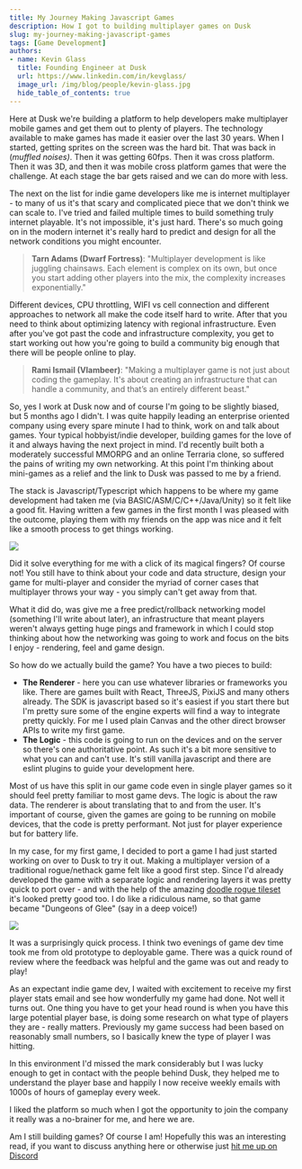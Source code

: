 ```yaml
---
title: My Journey Making Javascript Games  
description: How I got to building multiplayer games on Dusk  
slug: my-journey-making-javascript-games 
tags: [Game Development] 
authors:
- name: Kevin Glass 
  title: Founding Engineer at Dusk  
  url: https://www.linkedin.com/in/kevglass/
  image_url: /img/blog/people/kevin-glass.jpg
  hide_table_of_contents: true
---
```


Here at Dusk we're building a platform to help developers make multiplayer mobile games and get them out to plenty of players. The technology available to make games has made it easier over the last 30 years. When I started, getting sprites on the screen was the hard bit. That was back in (_muffled noises)_. Then it was getting 60fps. Then it was cross platform. Then it was 3D, and then it was mobile cross platform games that were the challenge. At each stage the bar gets raised and we can do more with less.

The next on the list for indie game developers like me is internet multiplayer - to many of us it's that scary and complicated piece that we don't think we can scale to. I've tried and failed multiple times to build something truly internet playable. It's not impossible, it's just hard. There's so much going on in the modern internet it's really hard to predict and design for all the network conditions you might encounter.

> **Tarn Adams (Dwarf Fortress)**: "Multiplayer development is like juggling chainsaws. Each element is complex on its own, but once you start adding other players into the mix, the complexity increases exponentially."

Different devices, CPU throttling, WIFI vs cell connection and different approaches to network all make the code itself hard to write. After that you need to think about optimizing latency with regional infrastructure. Even after you've got past the code and infrastructure complexity, you get to start working out how you're going to build a community big enough that there will be people online to play.

> **Rami Ismail (Vlambeer)**: "Making a multiplayer game is not just about coding the gameplay. It's about creating an infrastructure that can handle a community, and that’s an entirely different beast."

So, yes I work at Dusk now and of course I'm going to be slightly biased, but 5 months ago I didn't. I was quite happily leading an enterprise oriented company using every spare minute I had to think, work on and talk about games. Your typical hobbyist/indie developer, building games for the love of it and always having the next project in mind. I'd recently built both a moderately successful MMORPG and an online Terraria clone, so suffered the pains of writing my own networking. At this point I'm thinking about mini-games as a relief and the link to Dusk was passed to me by a friend.

The stack is Javascript/Typescript which happens to be where my game development had taken me (via BASIC/ASM/C/C++/Java/Unity) so it felt like a good fit. Having written a few games in the first month I was pleased with the outcome, playing them with my friends on the app was nice and it felt like a smooth process to get things working.


![](/img/blog/callouts/magic-q.png)

Did it solve everything for me with a click of its magical fingers? Of course not! You still have to think about your code and data structure, design your game for multi-player and consider the myriad of corner cases that multiplayer throws your way - you simply can't get away from that.

What it did do, was give me a free predict/rollback networking model (something I'll write about later), an infrastructure that meant players weren't always getting huge pings and framework in which I could stop thinking about how the networking was going to work and focus on the bits I enjoy - rendering, feel and game design.

So how do we actually build the game? You have a two pieces to build:

- **The Renderer** - here you can use whatever libraries or frameworks you like. There are games built with React, ThreeJS, PixiJS and many others already. The SDK is javascript based so it's easiest if you start there but I'm pretty sure some of the engine experts will find a way to integrate pretty quickly. For me I used plain Canvas and the other direct browser APIs to write my first game.
- **The Logic** - this code is going to run on the devices and on the server so there's one authoritative point. As such it's a bit more sensitive to what you can and can't use. It's still vanilla javascript and there are eslint plugins to guide your development here.

Most of us have this split in our game code even in single player games so it should feel pretty familiar to most game devs. The logic is about the raw data. The renderer is about translating that to and from the user. It's important of course, given the games are going to be running on mobile devices, that the code is pretty performant. Not just for player experience but for battery life.

In my case, for my first game, I decided to port a game I had just started working on over to Dusk to try it out. Making a multiplayer version of a traditional rogue/nethack game felt like a good first step. Since I'd already developed the game with a separate logic and rendering layers it was pretty quick to port over - and with the help of the amazing [doodle rogue tileset](https://chr15m.itch.io/doodle-rogue-tileset) it's looked pretty good too. I do like a ridiculous name, so that game became "Dungeons of Glee" (say in a deep voice!)

![](/img/blog/screenshots/dungeons-of-glee.png)

It was a surprisingly quick process. I think two evenings of game dev time took me from old prototype to deployable game. There was a quick round of review where the feedback was helpful and the game was out and ready to play!

As an expectant indie game dev, I waited with excitement to receive my first player stats email and see how wonderfully my game had done. Not well it turns out. One thing you have to get your head round is when you have this large potential player base, is doing some research on what type of players they are - really matters. Previously my game success had been based on reasonably small numbers, so I basically knew the type of player I was hitting.

In this environment I'd missed the mark considerably but I was lucky enough to get in contact with the people behind Dusk, they helped me to understand the player base and happily I now receive weekly emails with 1000s of hours of gameplay every week.

I liked the platform so much when I got the opportunity to join the company it really was a no-brainer for me, and here we are.

Am I still building games? Of course I am! Hopefully this was an interesting read, if you want to discuss anything here or otherwise just [hit me up on Discord](https://discord.gg/dusk-devs)
